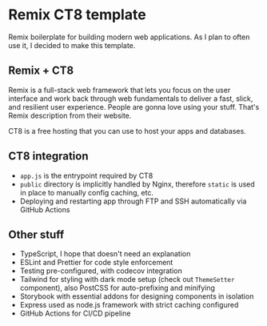 # Remix CT8 template

Remix boilerplate for building modern web applications. As I plan to often use it, I decided to make this template.

## Remix + CT8

Remix is a full-stack web framework that lets you focus on the user interface and work back through web fundamentals to deliver a fast, slick, and resilient user experience. People are gonna love using your stuff. That's Remix description from their website.

CT8 is a free hosting that you can use to host your apps and databases.

## CT8 integration

- `app.js` is the entrypoint required by CT8
- `public` directory is implicitly handled by Nginx, therefore `static` is used in place to manually config caching, etc.
- Deploying and restarting app through FTP and SSH automatically via GitHub Actions

## Other stuff

- TypeScript, I hope that doesn't need an explanation
- ESLint and Prettier for code style enforcement
- Testing pre-configured, with codecov integration
- Tailwind for styling with dark mode setup (check out `ThemeSetter` component), also PostCSS for auto-prefixing and minifying
- Storybook with essential addons for designing components in isolation
- Express used as node.js framework with strict caching configured
- GitHub Actions for CI/CD pipeline

